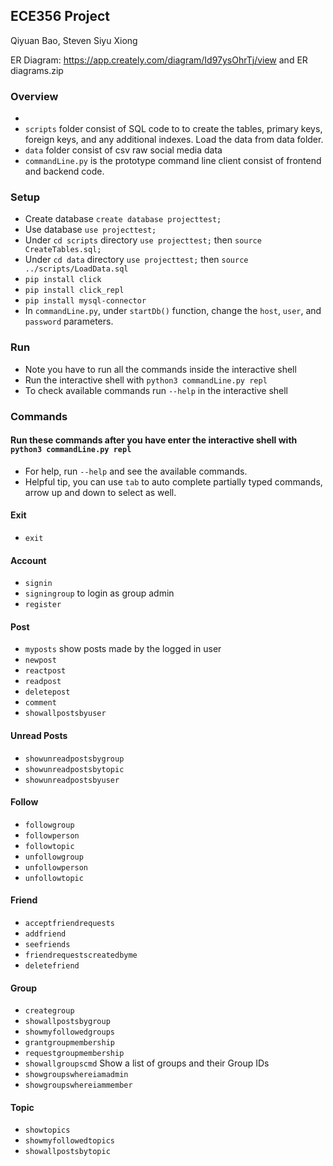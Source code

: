 ## ECE356 Project

Qiyuan Bao, Steven Siyu Xiong

ER Diagram:
https://app.creately.com/diagram/Id97ysOhrTj/view and ER diagrams.zip


### Overview
- 
- ```scripts``` folder consist of SQL code to to create the tables, primary keys, foreign keys, and any additional indexes. Load the data from data folder.
- ```data``` folder consist of csv raw social media data
- ```commandLine.py``` is the prototype command line client consist of frontend and backend code.

### Setup
- Create database ```create database projecttest;```
- Use database ```use projecttest;```
- Under ```cd scripts``` directory ```use projecttest;``` then ```source CreateTables.sql;```
- Under ```cd data``` directory ```use projecttest;``` then ```source ../scripts/LoadData.sql```
- ```pip install click```
- ```pip install click_repl```
- ```pip install mysql-connector```
- In ```commandLine.py```, under ```startDb()``` function, change the ```host```, ```user```, and ```password``` parameters.

### Run
- Note you have to run all the commands inside the interactive shell
- Run the interactive shell with ```python3 commandLine.py repl```
- To check available commands run ```--help``` in the interactive shell

### Commands
#### Run these commands after you have enter the interactive shell with ```python3 commandLine.py repl```
  - For help, run ```--help``` and see the available commands.
  - Helpful tip, you can use ```tab``` to auto complete partially typed commands, arrow up and down to select as well.

#### Exit
- ```exit```

#### Account 
- ```signin```
- ```signingroup``` to login as group admin
- ```register```

#### Post
- ```myposts``` show posts made by the logged in user
- ```newpost```
- ```reactpost```
- ```readpost```
- ```deletepost```
- ```comment```
- ```showallpostsbyuser```

#### Unread Posts
- ```showunreadpostsbygroup```
- ```showunreadpostsbytopic```
- ```showunreadpostsbyuser```

#### Follow
- ```followgroup```
- ```followperson```
- ```followtopic```
- ```unfollowgroup```
- ```unfollowperson```
- ```unfollowtopic```

#### Friend
- ```acceptfriendrequests```
- ```addfriend```
- ```seefriends```
- ```friendrequestscreatedbyme```
- ```deletefriend```

#### Group
- ```creategroup```
- ```showallpostsbygroup```
- ```showmyfollowedgroups```
- ```grantgroupmembership```
- ```requestgroupmembership```
- ```showallgroupscmd``` Show a list of groups and their Group IDs
- ```showgroupswhereiamadmin```
- ```showgroupswhereiammember```

#### Topic
- ```showtopics```
- ```showmyfollowedtopics```
- ```showallpostsbytopic```





